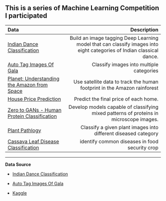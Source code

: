 
## This is a series of Machine Learning Competition I participated


| Data | Description|
|:-----|----------:|
| [Indian Dance Classification](https://github.com/skj092/Indian_Dance_Classificaiton)|Build an image tagging Deep Learning model that can classify images into eight categories of Indian classical dance.|
|[Auto Tag Images Of Gala](https://github.com/skj092/Image_Tagging)|Classify images into multiple categories|
|[Planet: Understanding the Amazon from Space](https://github.com/skj092/Understanding_Amazon_From_Space)|Use satellite data to track the human footprint in the Amazon rainforest|
|[House Price Prediction](https://github.com/skj092/House_Price_Prediction)| Predict the final price of each home.|
|[Zero to GANs - Human Protein Classification](https://github.com/skj092/Human_Protein_Atlas)| Develop models capable of classifying mixed patterns of proteins in microscope images.|
|[Plant Pathlogy](https://github.com/skj092/Plant_Pathlogy)|Classify a given plant images into different diseased category|
|[Cassava Leaf Disease Classification ](https://github.com/skj092/LeafDiseaseClassification)| identify common diseases in  food security crop |



------------------------------------------

**Data Source**

* [Indian Dance Classification](https://www.hackerearth.com/challenges/competitive/hackerearth-deep-learning-challenge-identify-dance-form/)

* [Auto Tag Images Of Gala](https://www.hackerearth.com/challenges/competitive/hackerearth-deep-learning-challenge-auto-tag-images-gala/)

* [Kaggle](www.kaggle.com)
